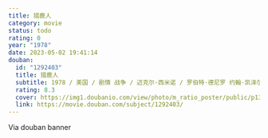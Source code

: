 ```yaml
---
title: 猎鹿人
category: movie
status: todo
rating: 0
year: "1978"
date: 2023-05-02 19:41:14
douban:
  id: "1292403"
  title: 猎鹿人
  subtitle: 1978 / 美国 / 剧情 战争 / 迈克尔·西米诺 / 罗伯特·德尼罗 约翰·凯泽尔
  rating: 8.3
  cover: https://img1.doubanio.com/view/photo/m_ratio_poster/public/p1322206300.jpg
  link: https://movie.douban.com/subject/1292403/
---
```


Via douban banner 